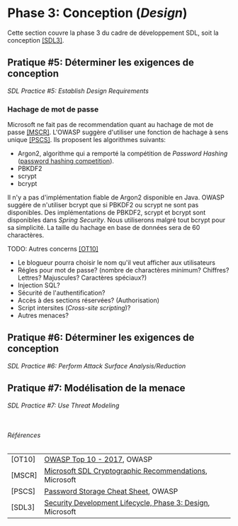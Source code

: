 # Phase 3: Conception (_Design_)

Cette section couvre la phase 3 du cadre de développement SDL, soit la conception [[SDL3]](#sdl3).

## Pratique #5: Déterminer les exigences de conception 
_SDL Practice #5: Establish Design Requirements_

### Hachage de mot de passe

Microsoft ne fait pas de recommendation quant au hachage de mot de passe [[MSCR]](#mscr).
L'OWASP suggère d'utiliser une fonction de hachage à sens unique [[PSCS]](#pscs).
Ils proposent les algorithmes suivants:

* Argon2, algorithme qui a remporté la compétition de _Password Hashing_ ([password hashing competition](https://password-hashing.net/)).
* PBKDF2
* scrypt
* bcrypt

Il n'y a pas d'implémentation fiable de Argon2 disponible en Java. 
OWASP suggére de n'utiliser bcrypt que si PBKDF2 ou scrypt ne sont pas disponibles.
Des implémentations de PBKDF2, scrypt et bcrypt sont disponibles dans _Spring Security_.
Nous utiliserons malgré tout bcrypt pour sa simplicité. 
La taille du hachage en base de données sera de 60 charactères. 

TODO: Autres concerns [[OT10]](#ot10)
* Le blogueur pourra choisir le nom qu'il veut afficher aux utilisateurs
* Régles pour mot de passe? (nombre de charactères minimum? Chiffres? Lettres? Majuscules? Caractères spéciaux?)
* Injection SQL?
* Sécurité de l'authentification?
* Accès à des sections réservées? (Authorisation)
* Script intersites (_Cross-site scripting_)?
* Autres menaces?

## Pratique #6: Déterminer les exigences de conception
_SDL Practice #6: Perform Attack Surface Analysis/Reduction_

## Pratique #7: Modélisation de la menace
_SDL Practice #7: Use Threat Modeling_

<br/>

###### Références
|||
|---| ---|
|[OT10] | <a name="ot10"></a>[OWASP Top 10 - 2017](https://www.owasp.org/images/7/72/OWASP_Top_10-2017_%28en%29.pdf.pdf), OWASP|
|[MSCR] | <a name="mscr"></a>[Microsoft SDL Cryptographic Recommendations](http://download.microsoft.com/download/6/3/A/63AFA3DF-BB84-4B38-8704-B27605B99DA7/Microsoft%20SDL%20Cryptographic%20Recommendations.pdf), Microsoft|
|[PSCS] | <a name="pscs"></a>[Password Storage Cheat Sheet](https://www.owasp.org/index.php/Password_Storage_Cheat_Sheet), OWASP|
|[SDL3] | <a name="sdl3"></a>[Security Development Lifecycle, Phase 3: Design](https://www.microsoft.com/en-us/SDL/process/design.aspx), Microsoft|
